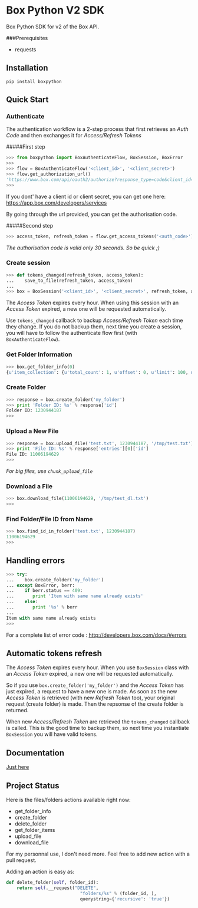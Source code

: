 Box Python V2 SDK
=================
Box Python SDK for v2 of the Box API.

###Prerequisites
* requests

Installation
------------
```shell
pip install boxpython
```
Quick Start
-----------

### Authenticate
The authentication workflow is a 2-step process that first retrieves an *Auth Code* and then exchanges it for *Access/Refresh Tokens*

#####First step
```python
>>> from boxpython import BoxAuthenticateFlow, BoxSession, BoxError
>>>
>>> flow = BoxAuthenticateFlow('<client_id>', '<client_secret>')
>>> flow.get_authorization_url()
'https://www.box.com/api/oauth2/authorize?response_type=code&client_id=<client_id>&state=authenticated'
>>>
```
If you dont' have a client id or client secret, you can get one here: https://app.box.com/developers/services

By going through the url provided, you can get the authorisation code.

#####Second step
```python
>>> access_token, refresh_token = flow.get_access_tokens('<auth_code>')
```
*The authorisation code is valid only 30 seconds. So be quick ;)*
### Create session
```python
>>> def tokens_changed(refresh_token, access_token):
...    save_to_file(refresh_token, access_token)
...
>>> box = BoxSession('<client_id>', '<client_secret>', refresh_token, access_token, tokens_changed)
```
The *Access Token* expires every hour. When using this session with an *Access Token* expired, a new one will be requested automatically.

Use ```tokens_changed``` callback to backup *Access/Refresh Token* each time they change. If you do not backup them, next time you create a session, you will have to follow the authenticate flow first (with ```BoxAuthenticateFlow```).
    

### Get Folder Information
```python
>>> box.get_folder_info(0)
{u'item_collection': {u'total_count': 1, u'offset': 0, u'limit': 100, u'order': [{u'direction': u'ASC', u'by': u'type'}, {u'direction': u'ASC', u'by': u'name'}], u'entries': [{u'sequence_id': u'0', u'etag': u'0', u'type': u'folder', u'id': u'1230276227'...
```

### Create Folder
```python
>>> response = box.create_folder('my_folder')
>>> print 'Folder ID: %s' % response['id']
Folder ID: 1230944187
>>>
```

### Upload a New File
```python
>>> response = box.upload_file('test.txt', 1230944187, '/tmp/test.txt')
>>> print 'File ID: %s' % response['entries'][0]['id']
File ID: 11006194629
>>>
```
*For big files, use ```chunk_upload_file```*

### Download a File
```python
>>> box.download_file(11006194629, '/tmp/test_dl.txt')
>>>
```

### Find Folder/File ID from Name
```python
>>> box.find_id_in_folder('test.txt', 1230944187)
11006194629
>>>
```

Handling errors
---------------
```python
>>> try:
...    box.create_folder('my_folder')
... except BoxError, berr:
...    if berr.status == 409:
...       print 'Item with same name already exists'
...    else:
...       print '%s' % berr
...
Item with same name already exists
>>>
```

For a complete list of error code : http://developers.box.com/docs/#errors

Automatic tokens refresh
------------------------

The *Access Token* expires every hour. When you use ```BoxSession``` class with an *Access Token* expired, a new one will be requested automatically.

So if you use ```box.create_folder('my_folder')``` and the *Access Token* has just expired, a request to have a new one is made. As soon as the new *Access Token* is retrieved (with new *Refresh Token* too), your original request (create folder) is made. Then the repsonse of the create folder is returned.

When new *Access/Refresh Token* are retrieved the ```tokens_changed``` callback is called. This is the good time to backup them, so next time you instantiate ```BoxSession``` you will have valid tokens.

Documentation
-------------
[Just here](https://rawgithub.com/wesleyfr/boxpython/master/docs/_build/html/index.html "Reference documentation")

Project Status
--------------

Here is the files/folders actions available right now:
- get_folder_info
- create_folder
- delete_folder
- get_folder_items
- upload_file
- download_file

For my personnal use, I don't need more.
Feel free to add new action with a pull request.

Adding an action is easy as:
```python
def delete_folder(self, folder_id):
    return self.__request("DELETE", 
                            "folders/%s" % (folder_id, ),
                            querystring={'recursive': 'true'})
```
